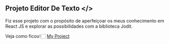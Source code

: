 ## Projeto Editor De Texto </>

Fiz esse projeto com o propósito de aperfeiçoar os meus conhecimento em React JS e explorar as possibilidades com a biblioteca Jodit.

Veja como ficou👇🏻
<a href="https://editor-de-texto-lac.vercel.app/">My Project</a>
